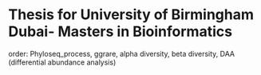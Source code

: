 # Thesis for University of Birmingham Dubai- Masters in Bioinformatics

order:
Phyloseq_process,
ggrare,
alpha diversity,
beta diversity,
DAA (differential abundance analysis)
